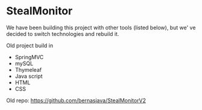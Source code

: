 # StealMonitor

We have been building this project with other tools (listed below), but we' ve decided to switch technologies and rebuild it.

Old project build in 
- SpringMVC
- mySQL
- Thymeleaf
- Java script
- HTML
- CSS

Old repo: https://github.com/bernasjava/StealMonitorV2

